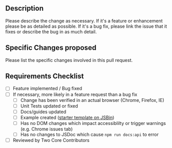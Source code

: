 ## Description

Please describe the change as necessary.
If it's a feature or enhancement please be as detailed as possible.
If it's a bug fix, please link the issue that it fixes or describe the bug in as much detail.

## Specific Changes proposed

Please list the specific changes involved in this pull request.

## Requirements Checklist

* [ ] Feature implemented / Bug fixed
* [ ] If necessary, more likely in a feature request than a bug fix
  * [ ] Change has been verified in an actual browser (Chrome, Firefox, IE)
  * [ ] Unit Tests updated or fixed
  * [ ] Docs/guides updated
  * [ ] Example created ([starter template on JSBin](https://codepen.io/gkatsev/pen/GwZegv?editors=1000#0))
  * [ ] Has no DOM changes which impact accessiblilty or trigger warnings (e.g. Chrome issues tab)
  * [ ] Has no changes to JSDoc which cause `npm run docs:api` to error
* [ ] Reviewed by Two Core Contributors
